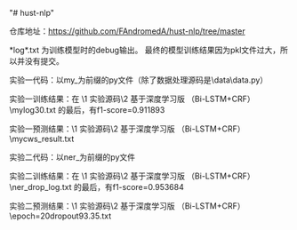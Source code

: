 "# hust-nlp" 

仓库地址：https://github.com/FAndromedA/hust-nlp/tree/master

\*log\*.txt 为训练模型时的debug输出。
最终的模型训练结果因为pkl文件过大，所以并没有提交。

实验一代码：以my_为前缀的py文件（除了数据处理源码是\data\data.py）

实验一训练结果：在 \1 实验源码\2 基于深度学习版 （Bi-LSTM+CRF）\mylog30.txt 的最后，有f1-score=0.911893

实验一预测结果：\1 实验源码\2 基于深度学习版 （Bi-LSTM+CRF）\mycws_result.txt

实验二代码：以ner_为前缀的py文件

实验二训练结果：在 \1 实验源码\2 基于深度学习版 （Bi-LSTM+CRF）\ner_drop_log.txt 的最后，有f1-score=0.953684

实验二预测结果：\1 实验源码\2 基于深度学习版 （Bi-LSTM+CRF）\epoch=20dropout93.35.txt
